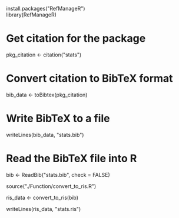 install.packages("RefManageR")  
library(RefManageR)

# Get citation for the package
pkg_citation <- citation("stats")

# Convert citation to BibTeX format
bib_data <- toBibtex(pkg_citation)

# Write BibTeX to a file
writeLines(bib_data, "stats.bib")

# Read the BibTeX file into R
bib <- ReadBib("stats.bib", check = FALSE)

source("./Function/convert_to_ris.R")

ris_data <- convert_to_ris(bib)

writeLines(ris_data, "stats.ris")
